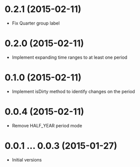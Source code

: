 
# 0.2.1 (2015-02-11)

- Fix Quarter group label

# 0.2.0 (2015-02-11)

- Implement expanding time ranges to at least one period

# 0.1.0 (2015-02-11)

- Implement isDirty method to identify changes on the period

# 0.0.4 (2015-02-11)

- Remove HALF_YEAR period mode

# 0.0.1 ... 0.0.3 (2015-01-27)

- Initial versions
